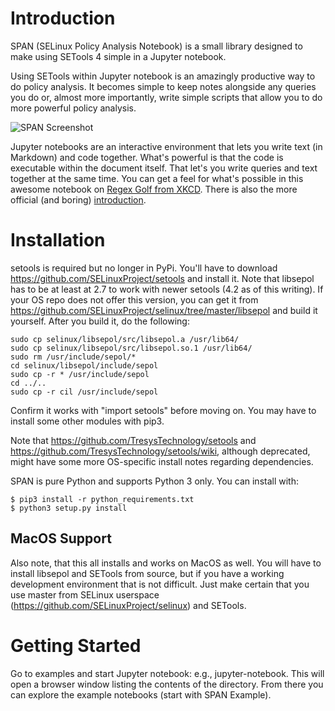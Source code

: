 # Introduction

SPAN (SELinux Policy Analysis Notebook) is a small library designed to make using SETools 4 simple in a Jupyter notebook.

Using SETools within Jupyter notebook is an amazingly productive way to do policy analysis. It becomes simple to keep
notes alongside any queries you do or, almost more importantly, write simple scripts that allow you to do more powerful
policy analysis.

![SPAN Screenshot](/images/screenshot.png?raw=true "SPAN Screenshot")

Jupyter notebooks are an interactive environment that lets you write text (in Markdown) and code together. What's
powerful is that the code is executable within the document itself. That let's you
write queries and text together at the same time. You can get a feel for what's possible in this awesome notebook on
[Regex Golf from XKCD](http://nbviewer.jupyter.org/url/norvig.com/ipython/xkcd1313.ipynb). There is also the more
official (and boring) [introduction](https://jupyter-notebook-beginner-guide.readthedocs.io/en/latest/).

# Installation

setools is required but no longer in PyPi.  You'll have to download https://github.com/SELinuxProject/setools and install it.
Note that libsepol has to be at least at 2.7 to work with newer setools (4.2 as of this writing).  If your OS repo
does not offer this version, you can get it from https://github.com/SELinuxProject/selinux/tree/master/libsepol and build
it yourself.  After you build it, do the following:

```
sudo cp selinux/libsepol/src/libsepol.a /usr/lib64/
sudo cp selinux/libsepol/src/libsepol.so.1 /usr/lib64/
sudo rm /usr/include/sepol/*
cd selinux/libsepol/include/sepol
sudo cp -r * /usr/include/sepol
cd ../..
sudo cp -r cil /usr/include/sepol
```

Confirm it works with "import setools" before moving on.  You may have to install some other modules with pip3.

Note that https://github.com/TresysTechnology/setools and https://github.com/TresysTechnology/setools/wiki, although
deprecated, might have some more OS-specific install notes regarding dependencies.

SPAN is pure Python and supports Python 3 only. You can install with:

```
$ pip3 install -r python_requirements.txt
$ python3 setup.py install
```

## MacOS Support

Also note, that this all installs and works on MacOS as well. You will have to install libsepol and SETools from
source, but if you have a working development environment that is not difficult. Just make certain that you
use master from SELinux userspace (https://github.com/SELinuxProject/selinux) and SETools.

# Getting Started

Go to examples and start Jupyter notebook: e.g., jupyter-notebook. This will open a browser window listing the
 contents of the directory. From there you can explore the example notebooks (start with SPAN Example).
